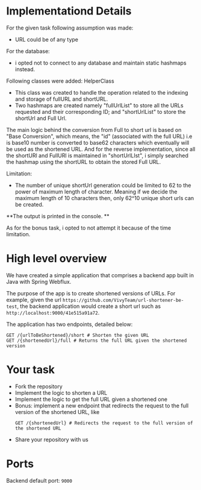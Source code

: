 # Implementationd Details
For the given task following assumption was made:
- URL could be of any type

For the database:
- i opted not to connect to any database and maintain static hashmaps instead. 

Following classes were added:
HelperClass
- This class was created to handle the operation related to the indexing and storage of fullURL and shortURL. 
- Two hashmaps are created namely "fullUrlList" to store all the URLs requested and their corresponding ID; and "shortUrlList" to store the shortUrl and Full Url. 

The main logic behind the conversion from Full to short url is based on "Base Conversion", which means, the "id" (associated with the full URL) i.e is base10 number is converted to base62 characters which eventually will be used as the shortened URL. 
And for the reverse implementation, since all the shortURl and FullURl is maintained in "shortUrlLIst", i simply searched the hashmap using the shortURL to obtain the stored Full URL.

Limitation:
- The number of unique shortUrl generation could be limited to 62 to the power of maximum length of character. Meaning if we decide the maximum length of 10 characters then, only 62^10 unique short urls can be created. 

**The output is printed in the console. **

As for the bonus task, i opted to not attempt it because of the time limitation.



# High level overview

We have created a simple application that comprises a backend app built in Java with Spring Webflux.

The purpose of the app is to create shortened versions of URLs. For example, given the url `https://github.com/VivyTeam/url-shortener-be-test`, the backend application would create a short url such as `http://localhost:9000/41e515a91a72`.

The application has two endpoints, detailed below:

```
GET /{urlToBeShortened}/short # Shorten the given URL
GET /{shortenedUrl}/full # Returns the full URL given the shortened version
```

# Your task

- Fork the repository
- Implement the logic to shorten a URL
- Implement the logic to get the full URL given a shortened one
- Bonus: implement a new endpoint that redirects the request to the full version of the shortened URL, like
  ```
  GET /{shortenedUrl} # Redirects the request to the full version of the shortened URL
  ```
- Share your repository with us

# Ports

Backend default port: `9000`
